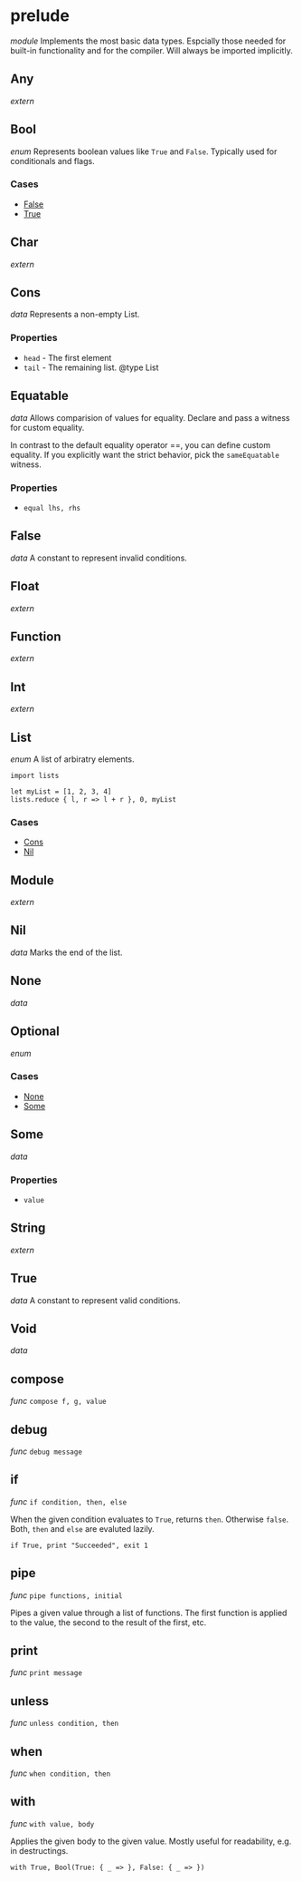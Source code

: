 # prelude

_module_ Implements the most basic data types.
Espcially those needed for built-in functionality and for the compiler.
Will always be imported implicitly.

## Any

_extern_ 

## Bool

_enum_ Represents boolean values like `True` and `False`.
Typically used for conditionals and flags.

### Cases

- [False](#False)
- [True](#True)

## Char

_extern_ 

## Cons

_data_ Represents a non-empty List.

### Properties

- `head` - The first element
- `tail` - The remaining list.
@type List

## Equatable

_data_ Allows comparision of values for equality.
Declare and pass a witness for custom equality.

In contrast to the default equality operator ==, you can define custom equality.
If you explicitly want the strict behavior, pick the `sameEquatable` witness.

### Properties

- `equal lhs, rhs`

## False

_data_ A constant to represent invalid conditions.
## Float

_extern_ 

## Function

_extern_ 

## Int

_extern_ 

## List

_enum_ A list of arbiratry elements.

```
import lists

let myList = [1, 2, 3, 4]
lists.reduce { l, r => l + r }, 0, myList
```

### Cases

- [Cons](#Cons)
- [Nil](#Nil)

## Module

_extern_ 

## Nil

_data_ Marks the end of the list.
## None

_data_ 
## Optional

_enum_ 

### Cases

- [None](#None)
- [Some](#Some)

## Some

_data_ 

### Properties

- `value`

## String

_extern_ 

## True

_data_ A constant to represent valid conditions.
## Void

_data_ 
## compose

_func_ `compose f, g, value`


## debug

_func_ `debug message`


## if

_func_ `if condition, then, else`

When the given condition evaluates to `True`, returns `then`. Otherwise `false`.
Both, `then` and `else` are evaluted lazily.

```
if True, print "Succeeded", exit 1
```
## pipe

_func_ `pipe functions, initial`

Pipes a given value through a list of functions.
The first function is applied to the value, the second to the result of the first, etc.
## print

_func_ `print message`



## unless

_func_ `unless condition, then`


## when

_func_ `when condition, then`


## with

_func_ `with value, body`

Applies the given body to the given value.
Mostly useful for readability, e.g. in destructings.

```
with True, Bool(True: { _ => }, False: { _ => })
```